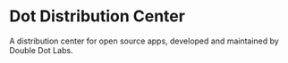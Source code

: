 # Dot Distribution Center
A distribution center for open source apps, developed and maintained by Double Dot Labs.
